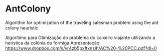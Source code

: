 # AntColony
Algorithm for optimization of the traveling salesman problem using the ant colony heuristic

Algoritimo para Otimização do problema do caixeiro viajante utilizando a herística da colônia de formiga
Apresentação:
https://www.dropbox.com/s/yr4zb5pxftxnzih/AC%20-%20PCC.pdf?dl=0




